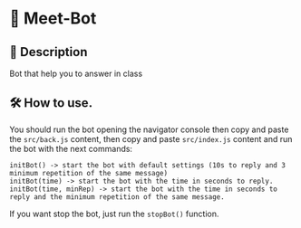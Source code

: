 # 🤖 Meet-Bot

## 📝 Description
Bot that help you to answer in class

## 🛠️ How to use.
You should run the bot opening the navigator console then copy and paste the `src/back.js` content, then copy and paste `src/index.js` content and run the bot with the next commands:
````
initBot() -> start the bot with default settings (10s to reply and 3 minimum repetition of the same message)
initBot(time) -> start the bot with the time in seconds to reply.
initBot(time, minRep) -> start the bot with the time in seconds to reply and the minimum repetition of the same message.
````
If you want stop the bot, just run the `stopBot()` function.